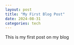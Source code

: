 ```yaml
---
layout: post
title: "My First Blog Post"
date: 2024-08-31
categories: tech
---
```


This is my first post on my blog